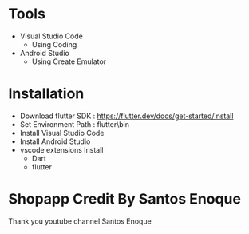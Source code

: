 # Tools
- Visual Studio Code
    - Using Coding
- Android Studio
    - Using Create Emulator

# Installation
- Download flutter SDK : https://flutter.dev/docs/get-started/install
- Set Environment Path : flutter\bin
- Install Visual Studio Code
- Install Android Studio
- vscode extensions Install
    - Dart
    - flutter
    
# Shopapp Credit By Santos Enoque
Thank you youtube channel Santos Enoque
